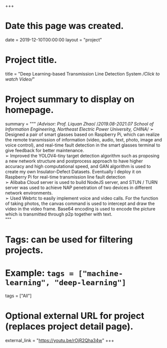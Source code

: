 +++
# Date this page was created.
date = 2019-12-10T00:00:00
layout = "project"

# Project title.
title = "Deep Learning-based Transmission Line Detection System */Click to watch Video/*"


# Project summary to display on homepage.
summary = """
/*Advisor: Prof. Liquan Zhao*/
/*2019.08-2021.07 School of Information Engineering, Northeast Electric Power University, CHINA*/
➢ Designed a pair of smart glasses based on Raspberry Pi, which can realize the remote transmission of information (video, 
audio, text, photo, image and voice control), and real-time fault detection in the smart glasses terminal to give feedback for 
better maintenance.<br>
➢ Improved the YOLOV4-tiny target detection algorithm such as proposing a new network structure and postprocess approach 
to have higher accuracy and high computational speed, and GAN algorithm is used to create my own Insulator-Defect 
Datasets. Eventually I deploy it on Raspberry Pi for real-time transmission line fault detection<br>
➢ Alibaba Cloud server is used to build NodeJS server, and STUN / TURN server was used to achieve NAP penetration of two 
devices in different network environments.<br>
➢ Used Webrtc to easily implement voice and video calls. For the function of taking photos, the canvas command is used to
intercept and draw the video in the video frame. Base64 encoding is used to encode the picture which is transmitted through 
p2p together with text.<br>
 """

# Tags: can be used for filtering projects.
# Example: `tags = ["machine-learning", "deep-learning"]`
tags = ["All"]

# Optional external URL for project (replaces project detail page).
external_link = "https://youtu.be/rOjR2Qha34w"
+++

